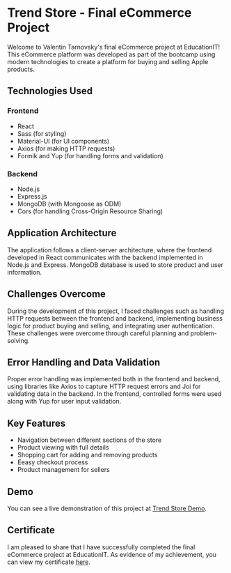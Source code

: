 # Trend Store - Final eCommerce Project

Welcome to Valentin Tarnovsky's final eCommerce project at EducationIT! This eCommerce platform was developed as part of the bootcamp using modern technologies to create a platform for buying and selling Apple products.

## Technologies Used

### Frontend
- React
- Sass (for styling)
- Material-UI (for UI components)
- Axios (for making HTTP requests)
- Formik and Yup (for handling forms and validation)

### Backend
- Node.js
- Express.js
- MongoDB (with Mongoose as ODM)
- Cors (for handling Cross-Origin Resource Sharing)

## Application Architecture

The application follows a client-server architecture, where the frontend developed in React communicates with the backend implemented in Node.js and Express. MongoDB database is used to store product and user information.

## Challenges Overcome

During the development of this project, I faced challenges such as handling HTTP requests between the frontend and backend, implementing business logic for product buying and selling, and integrating user authentication. These challenges were overcome through careful planning and problem-solving.

## Error Handling and Data Validation

Proper error handling was implemented both in the frontend and backend, using libraries like Axios to capture HTTP request errors and Joi for validating data in the backend. In the frontend, controlled forms were used along with Yup for user input validation.

## Key Features

- Navigation between different sections of the store
- Product viewing with full details
- Shopping cart for adding and removing products
- Eeasy checkout process
- Product management for sellers

## Demo

You can see a live demonstration of this project at [Trend Store Demo](https://final-project-mern-e-commerce.vercel.app/).

## Certificate

I am pleased to share that I have successfully completed the final eCommerce project at EducationIT. As evidence of my achievement, you can view my certificate [here](https://drive.google.com/file/d/1We4GpI89L2ZohArCnggVrG-T7JaChFXG/view).
